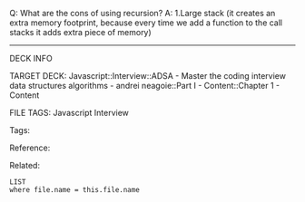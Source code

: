 Q: What are the cons of using recursion?
A: 1.Large stack (it creates an extra memory footprint, because every time we add a function to the call stacks it adds extra piece of memory)
<!--ID: 1689972344460-->



---

DECK INFO

TARGET DECK: Javascript::Interview::ADSA - Master the coding interview data structures algorithms - andrei neagoie::Part I - Content::Chapter 1 - Content

FILE TAGS: Javascript Interview

Tags:

Reference:

Related:

```dataview
LIST
where file.name = this.file.name
```

